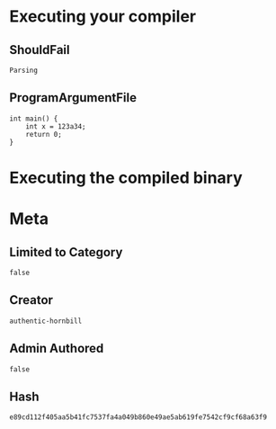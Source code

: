 # Executing your compiler

## ShouldFail

```
Parsing
```

## ProgramArgumentFile

```
int main() {
    int x = 123a34;
    return 0;
}
```

# Executing the compiled binary

# Meta

## Limited to Category

```
false
```

## Creator

```
authentic-hornbill
```

## Admin Authored

```
false
```

## Hash

```
e89cd112f405aa5b41fc7537fa4a049b860e49ae5ab619fe7542cf9cf68a63f9
```
